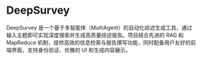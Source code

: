 # DeepSurvey
DeepSurvey 是一个基于多智能体（MultiAgent）的自动化综述生成工具，通过输入主题即可实现深度搜索并生成高质量综述报告。项目结合先进的 RAG 和 MapReduce 机制，提供高效的信息检索与报告撰写功能，同时配备用户友好的前端界面，支持身份验证、优雅的 UI 和生成内容展示。

